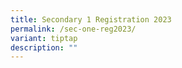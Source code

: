 ```yaml
---
title: Secondary 1 Registration 2023
permalink: /sec-one-reg2023/
variant: tiptap
description: ""
---
```

